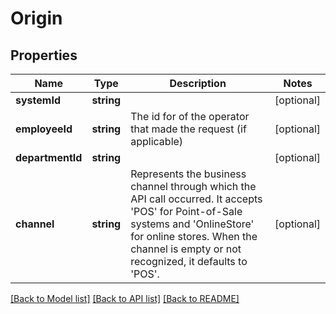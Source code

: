 # Origin

## Properties
Name | Type | Description | Notes
------------ | ------------- | ------------- | -------------
**systemId** | **string** |  | [optional] 
**employeeId** | **string** | The id for of the operator that made the request (if applicable) | [optional] 
**departmentId** | **string** |  | [optional] 
**channel** | **string** | Represents the business channel through which the API call occurred.   It accepts &#x27;POS&#x27; for Point-of-Sale systems and &#x27;OnlineStore&#x27; for online stores. When the channel is empty or not recognized, it defaults to &#x27;POS&#x27;. | [optional] 

[[Back to Model list]](../../README.md#documentation-for-models) [[Back to API list]](../../README.md#documentation-for-api-endpoints) [[Back to README]](../../README.md)


